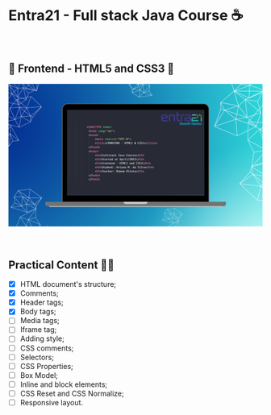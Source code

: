# Entra21 - Full stack Java Course ☕

<br>


## 🎨 Frontend - HTML5 and CSS3 🎨

![Full stack Java course](/gif_img/cover_html_css.png)


<br>

## Practical Content ✍🏻

- [x] HTML document's structure;
- [x] Comments;
- [x] Header tags;
- [x] Body tags;
- [ ] Media tags;
- [ ] Iframe tag;
- [ ] Adding style;
- [ ] CSS comments;
- [ ] Selectors;
- [ ] CSS Properties;
- [ ] Box Model;
- [ ] Inline and block elements;
- [ ] CSS Reset and CSS Normalize;
- [ ] Responsive layout.
